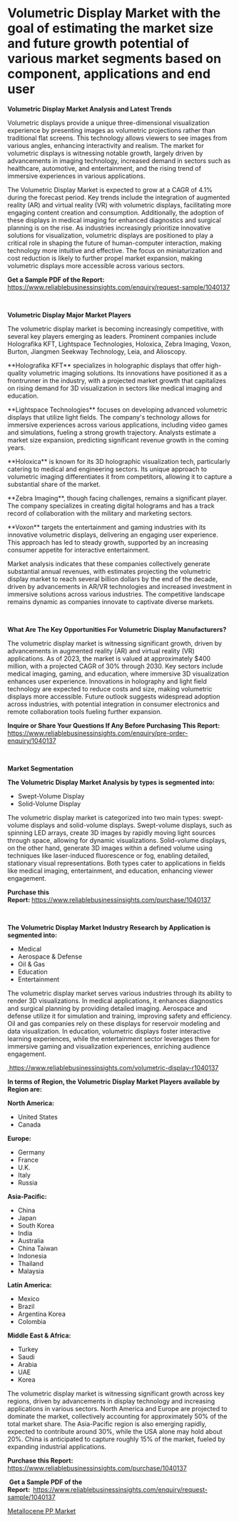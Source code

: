 <p><h1>Volumetric Display Market with the goal of estimating the market size and future growth potential of various market segments based on component, applications and end user</h1></p><p><strong>Volumetric Display Market Analysis and Latest Trends</strong></p>
<p><p>Volumetric displays provide a unique three-dimensional visualization experience by presenting images as volumetric projections rather than traditional flat screens. This technology allows viewers to see images from various angles, enhancing interactivity and realism. The market for volumetric displays is witnessing notable growth, largely driven by advancements in imaging technology, increased demand in sectors such as healthcare, automotive, and entertainment, and the rising trend of immersive experiences in various applications.</p><p>The Volumetric Display Market is expected to grow at a CAGR of 4.1% during the forecast period. Key trends include the integration of augmented reality (AR) and virtual reality (VR) with volumetric displays, facilitating more engaging content creation and consumption. Additionally, the adoption of these displays in medical imaging for enhanced diagnostics and surgical planning is on the rise. As industries increasingly prioritize innovative solutions for visualization, volumetric displays are positioned to play a critical role in shaping the future of human-computer interaction, making technology more intuitive and effective. The focus on miniaturization and cost reduction is likely to further propel market expansion, making volumetric displays more accessible across various sectors.</p></p>
<p><strong>Get a Sample PDF of the Report:&nbsp;</strong> <a href="https://www.reliablebusinessinsights.com/enquiry/request-sample/1040137?utm_campaign=2789&utm_medium=2&utm_source=Github&utm_content=ia&utm_term=31032025&utm_id=volumetric-display">https://www.reliablebusinessinsights.com/enquiry/request-sample/1040137</a></p>
<p>&nbsp;</p>
<p><strong>Volumetric Display Major Market Players</strong></p>
<p><p>The volumetric display market is becoming increasingly competitive, with several key players emerging as leaders. Prominent companies include Holografika KFT, Lightspace Technologies, Holoxica, Zebra Imaging, Voxon, Burton, Jiangmen Seekway Technology, Leia, and Alioscopy.</p><p>**Holografika KFT** specializes in holographic displays that offer high-quality volumetric imaging solutions. Its innovations have positioned it as a frontrunner in the industry, with a projected market growth that capitalizes on rising demand for 3D visualization in sectors like medical imaging and education.</p><p>**Lightspace Technologies** focuses on developing advanced volumetric displays that utilize light fields. The company's technology allows for immersive experiences across various applications, including video games and simulations, fueling a strong growth trajectory. Analysts estimate a market size expansion, predicting significant revenue growth in the coming years.</p><p>**Holoxica** is known for its 3D holographic visualization tech, particularly catering to medical and engineering sectors. Its unique approach to volumetric imaging differentiates it from competitors, allowing it to capture a substantial share of the market.</p><p>**Zebra Imaging**, though facing challenges, remains a significant player. The company specializes in creating digital holograms and has a track record of collaboration with the military and marketing sectors.</p><p>**Voxon** targets the entertainment and gaming industries with its innovative volumetric displays, delivering an engaging user experience. This approach has led to steady growth, supported by an increasing consumer appetite for interactive entertainment.</p><p>Market analysis indicates that these companies collectively generate substantial annual revenues, with estimates projecting the volumetric display market to reach several billion dollars by the end of the decade, driven by advancements in AR/VR technologies and increased investment in immersive solutions across various industries. The competitive landscape remains dynamic as companies innovate to captivate diverse markets.</p></p>
<p>&nbsp;</p>
<p><strong>What Are The Key Opportunities For Volumetric Display Manufacturers?</strong></p>
<p><p>The volumetric display market is witnessing significant growth, driven by advancements in augmented reality (AR) and virtual reality (VR) applications. As of 2023, the market is valued at approximately $400 million, with a projected CAGR of 30% through 2030. Key sectors include medical imaging, gaming, and education, where immersive 3D visualization enhances user experience. Innovations in holography and light field technology are expected to reduce costs and size, making volumetric displays more accessible. Future outlook suggests widespread adoption across industries, with potential integration in consumer electronics and remote collaboration tools fueling further expansion.</p></p>
<p><strong>Inquire or Share Your Questions If Any Before Purchasing This Report:</strong> <a href="https://www.reliablebusinessinsights.com/enquiry/pre-order-enquiry/1040137?utm_campaign=2789&utm_medium=2&utm_source=Github&utm_content=ia&utm_term=31032025&utm_id=volumetric-display">https://www.reliablebusinessinsights.com/enquiry/pre-order-enquiry/1040137</a></p>
<p>&nbsp;</p>
<p><strong>Market Segmentation</strong></p>
<p><strong>The Volumetric Display Market Analysis by types is segmented into:</strong></p>
<p><ul><li>Swept-Volume Display</li><li>Solid-Volume Display</li></ul></p>
<p><p>The volumetric display market is categorized into two main types: swept-volume displays and solid-volume displays. Swept-volume displays, such as spinning LED arrays, create 3D images by rapidly moving light sources through space, allowing for dynamic visualizations. Solid-volume displays, on the other hand, generate 3D images within a defined volume using techniques like laser-induced fluorescence or fog, enabling detailed, stationary visual representations. Both types cater to applications in fields like medical imaging, entertainment, and education, enhancing viewer engagement.</p></p>
<p><strong>Purchase this Report:&nbsp;</strong><a href="https://www.reliablebusinessinsights.com/purchase/1040137?utm_campaign=2789&utm_medium=2&utm_source=Github&utm_content=ia&utm_term=31032025&utm_id=volumetric-display">https://www.reliablebusinessinsights.com/purchase/1040137</a></p>
<p>&nbsp;</p>
<p><strong>The Volumetric Display Market Industry Research by Application is segmented into:</strong></p>
<p><ul><li>Medical</li><li>Aerospace & Defense</li><li>Oil & Gas</li><li>Education</li><li>Entertainment</li></ul></p>
<p><p>The volumetric display market serves various industries through its ability to render 3D visualizations. In medical applications, it enhances diagnostics and surgical planning by providing detailed imaging. Aerospace and defense utilize it for simulation and training, improving safety and efficiency. Oil and gas companies rely on these displays for reservoir modeling and data visualization. In education, volumetric displays foster interactive learning experiences, while the entertainment sector leverages them for immersive gaming and visualization experiences, enriching audience engagement.</p></p>
<p><a href="https://www.reliablebusinessinsights.com/volumetric-display-r1040137?utm_campaign=2789&utm_medium=2&utm_source=Github&utm_content=ia&utm_term=31032025&utm_id=volumetric-display">&nbsp;https://www.reliablebusinessinsights.com/volumetric-display-r1040137</a></p>
<p><strong>In terms of Region, the Volumetric Display Market Players available by Region are:</strong></p>
<p>
    <p> <strong> North America: </strong>
        <ul>
            <li>United States</li>
            <li>Canada</li>
        </ul>
        </p> 
    <p> <strong> Europe: </strong>
        <ul>
            <li>Germany</li>
            <li>France</li>
            <li>U.K.</li>
            <li>Italy</li>
            <li>Russia</li>
        </ul>
        </p> 
    <p> <strong> Asia-Pacific: </strong>
        <ul>
            <li>China</li>
            <li>Japan</li>
            <li>South Korea</li>
            <li>India</li>
            <li>Australia</li>
            <li>China Taiwan</li>
            <li>Indonesia</li>
            <li>Thailand</li>
            <li>Malaysia</li>
        </ul>
        </p> 
    <p> <strong> Latin America: </strong>
        <ul>
            <li>Mexico</li>
            <li>Brazil</li>
            <li>Argentina Korea</li>
            <li>Colombia</li>
        </ul>
        </p> 
    <p> <strong> Middle East & Africa: </strong>
        <ul>
            <li>Turkey</li>
            <li>Saudi</li>
            <li>Arabia</li>
            <li>UAE</li>
            <li>Korea</li>
        </ul>
    </p>
    </p>
<p><p>The volumetric display market is witnessing significant growth across key regions, driven by advancements in display technology and increasing applications in various sectors. North America and Europe are projected to dominate the market, collectively accounting for approximately 50% of the total market share. The Asia-Pacific region is also emerging rapidly, expected to contribute around 30%, while the USA alone may hold about 20%. China is anticipated to capture roughly 15% of the market, fueled by expanding industrial applications.</p></p>
<p><strong>Purchase this Report: </strong><a href="https://www.reliablebusinessinsights.com/purchase/1040137?utm_campaign=2789&utm_medium=2&utm_source=Github&utm_content=ia&utm_term=31032025&utm_id=volumetric-display">https://www.reliablebusinessinsights.com/purchase/1040137</a></p>
<p>&nbsp;<strong>Get a Sample PDF of the Report:&nbsp;&nbsp;</strong><a href="https://www.reliablebusinessinsights.com/enquiry/request-sample/1040137?utm_campaign=2789&utm_medium=2&utm_source=Github&utm_content=ia&utm_term=31032025&utm_id=volumetric-display">https://www.reliablebusinessinsights.com/enquiry/request-sample/1040137</a></p>
<p><strong></strong></p>
<p><p><a href="https://github.com/vilehoaguy/Market-Research-Report-List-1/blob/main/metallocene-pp-market.md?utm_campaign=2789&utm_medium=2&utm_source=Github&utm_content=ia&utm_term=31032025&utm_id=volumetric-display">Metallocene PP Market</a></p></p>
